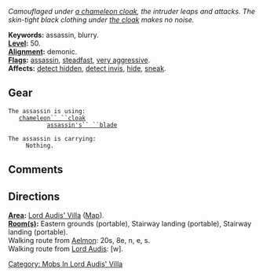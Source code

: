 *Camouflaged under [a chameleon cloak](Chameleon_Cloak "wikilink"), the
intruder leaps and attacks. The skin-tight black clothing under [the
cloak](Chameleon_Cloak "wikilink") makes no noise.*

**Keywords:** assassin, blurry.  
**[Level](Level "wikilink"):** 50.  
**[Alignment](Alignment "wikilink"):** demonic.  
**[Flags](:Category:_Mob_Types "wikilink"):**
[assassin](Assassin_Mobs "wikilink"),
[steadfast](Sentinel_Mobs "wikilink"), [very
aggressive](Aggressive_Mobs "wikilink").  
**Affects:** [detect hidden](Detect_Hidden "wikilink"), [detect
invis](Detect_Invis "wikilink"), [hide](Hide "wikilink"),
[sneak](Sneak "wikilink").  

## Gear

`The assassin is using:`  
<worn about body>`   `[`chameleon`` ``cloak`](Chameleon_Cloak "wikilink")  
<wielded>`           `[`assassin's`` ``blade`](Assassin's_Blade "wikilink")

`The assassin is carrying:`  
`     Nothing.`

## Comments

## Directions

**[Area](:Category:_Areas "wikilink"):** [Lord Audis'
Villa](:Category:_Lord_Audis'_Villa "wikilink")
([Map](Lord_Audis'_Villa_Map "wikilink")).  
**[Room(s)](:Category:_Rooms "wikilink"):** Eastern grounds (portable),
Stairway landing (portable), Stairway landing (portable).  
Walking route from [Aelmon](Aelmon "wikilink"): 20s, 8e, n, e, s.  
Walking route from [Lord Audis](Lord_Audis "wikilink"): \[w\].  

[Category: Mobs In Lord Audis'
Villa](Category:_Mobs_In_Lord_Audis'_Villa "wikilink")

